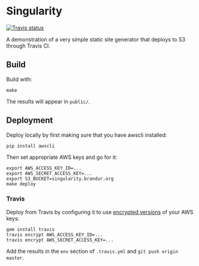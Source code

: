 # Singularity

[![Travis status](https://travis-ci.org/brandur/singularity.svg?branch=master)](https://travis-ci.org/brandur/singularity)

A demonstration of a very simple static site generator that deploys to S3
through Travis CI.

## Build

Build with:

    make

The results will appear in `public/`.

## Deployment

Deploy locally by first making sure that you have awscli installed:

    pip install awscli

Then set appropriate AWS keys and go for it:

    export AWS_ACCESS_KEY_ID=...
    export AWS_SECRET_ACCESS_KEY=...
    export S3_BUCKET=singularity.brandur.org
    make deploy

### Travis

Deploy from Travis by configuring it to use [encrypted
versions][travis-encrypted] of your AWS keys:

    gem install travis
    travis encrypt AWS_ACCESS_KEY_ID=...
    travis encrypt AWS_SECRET_ACCESS_KEY=...

Add the results in the `env` section of `.travis.yml` and `git push origin
master`.

[travis-encrypted]: https://docs.travis-ci.com/user/environment-variables/#Encrypted-Variables
